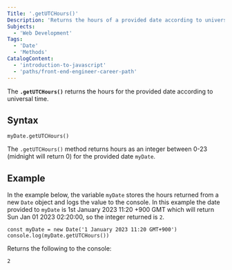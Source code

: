 ```yaml
---
Title: '.getUTCHours()' 
Description: 'Returns the hours of a provided date according to universal time.' 
Subjects: 
  - 'Web Development'
Tags:
  - 'Date'
  - 'Methods'
CatalogContent: 
  - 'introduction-to-javascript'
  - 'paths/front-end-engineer-career-path'
---
```


The **`.getUTCHours()`** returns the hours for the provided date according to universal time.

## Syntax

```pseudo
myDate.getUTCHours()
```

The `.getUTCHours()` method returns hours as an integer between 0-23 (midnight will return 0) for the provided date `myDate`.

## Example

In the example below, the variable `myDate` stores the hours returned from a new `Date` object and logs the value to the console. In this example the date provided to `myDate` is 1st January 2023 11:20 +900 GMT which will return Sun Jan 01 2023 02:20:00, so the integer returned is `2`.

```pseudo
const myDate = new Date('1 January 2023 11:20 GMT+900')
console.log(myDate.getUTCHours())
```

Returns the following to the console:

```shell
2
```
